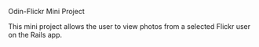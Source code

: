 Odin-Flickr Mini Project

This mini project allows the user to view photos from a selected Flickr user on the Rails app.